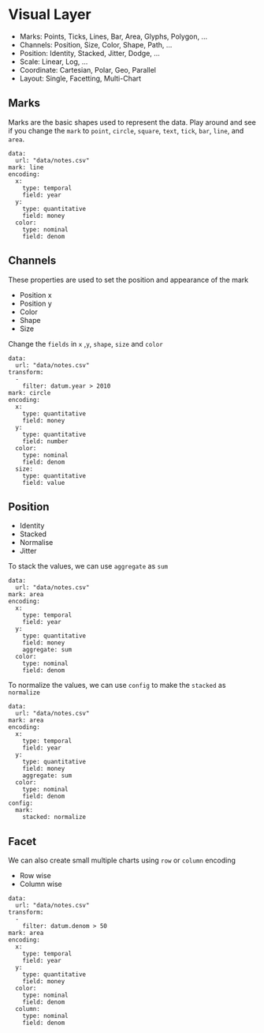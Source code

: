# Visual Layer

- Marks: Points, Ticks, Lines, Bar, Area, Glyphs, Polygon, ...
- Channels: Position, Size, Color, Shape, Path, ...
- Position: Identity, Stacked, Jitter, Dodge, ...
- Scale: Linear, Log, ...
- Coordinate: Cartesian, Polar, Geo, Parallel
- Layout: Single, Facetting, Multi-Chart


## Marks

Marks are the basic shapes used to represent the data. Play around and see if you change the `mark` to `point`, `circle`, `square`, `text`, `tick`, `bar`, `line`, and `area`.


```vis
data:
  url: "data/notes.csv"
mark: line
encoding:
  x:
    type: temporal
    field: year
  y:
    type: quantitative
    field: money
  color:
    type: nominal
    field: denom
```

## Channels

These properties are used to set the position and appearance of the mark

- Position x
- Position y
- Color
- Shape
- Size


Change the `fields` in `x` ,`y`, `shape`, `size` and `color`

```vis
data:
  url: "data/notes.csv"
transform:
  -
    filter: datum.year > 2010
mark: circle
encoding:
  x:
    type: quantitative
    field: money
  y:
    type: quantitative
    field: number
  color:
    type: nominal
    field: denom
  size:
    type: quantitative
    field: value
```

## Position

- Identity
- Stacked
- Normalise
- Jitter

To stack the values, we can use `aggregate` as `sum`

```vis
data:
  url: "data/notes.csv"
mark: area
encoding:
  x:
    type: temporal
    field: year
  y:
    type: quantitative
    field: money
    aggregate: sum
  color:
    type: nominal
    field: denom
```

To normalize the values, we can use `config` to make the `stacked` as `normalize`

```vis
data:
  url: "data/notes.csv"
mark: area
encoding:
  x:
    type: temporal
    field: year
  y:
    type: quantitative
    field: money
    aggregate: sum
  color:
    type: nominal
    field: denom
config:
  mark:
    stacked: normalize
```

## Facet

We can also create small multiple charts using `row` or `column` encoding

- Row wise
- Column wise

```vis
data:
  url: "data/notes.csv"
transform:
  -
    filter: datum.denom > 50
mark: area
encoding:
  x:
    type: temporal
    field: year
  y:
    type: quantitative
    field: money
  color:
    type: nominal
    field: denom
  column:
    type: nominal
    field: denom
```
